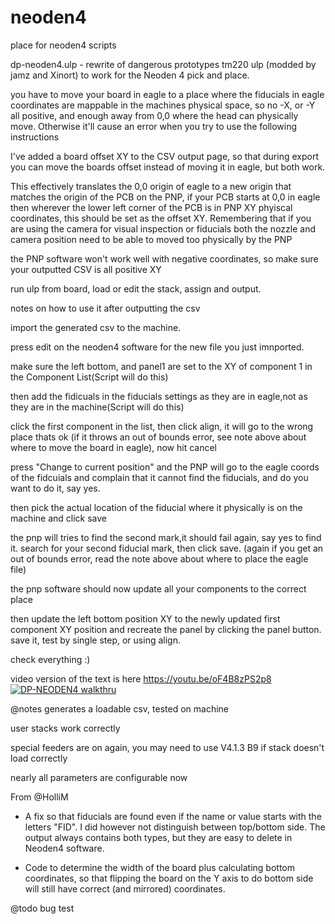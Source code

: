 # neoden4
place for neoden4 scripts

dp-neoden4.ulp - rewrite of dangerous prototypes tm220 ulp (modded by jamz and Xinort) to work for the Neoden 4 pick and place.

you have to move your board in eagle to a place where the fiducials in eagle coordinates are mappable in the machines physical space, so no -X,  or -Y all positive, and enough away from 0,0 where the head can physically move. Otherwise it'll cause an error when you try to use the following instructions

I've added a board offset XY to the CSV output page, so that during export you can move the boards offset instead of moving it in eagle, but both work. 

This effectively translates the 0,0 origin of eagle to a new origin that matches the origin of the PCB on the PNP, if your PCB starts at 0,0 in eagle then wherever the lower left corner of the PCB is in PNP XY phyiscal coordinates, this should be set as the offset XY. Remembering that if you are using the camera for visual inspection or fiducials both the nozzle and camera position need to be able to moved too physically by the PNP

the PNP software won't work well with negative coordinates, so make sure your outputted CSV is all positive XY

run ulp from board, load or edit the stack, assign and output.

notes on how to use it after outputting the csv

import the generated csv to the machine.

press edit on the neoden4 software for the new file you just imnported.

make sure the left bottom, and panel1 are set to the XY of component 1 in the Component List(Script will do this)

then add the fidicuals in the fiducials settings as they are in eagle,not as they are in the machine(Script will do this)

click the first component in the list, then click align, it will go to the wrong place thats ok (if it throws an out of bounds error, see note above about where to move the board in eagle), now hit cancel

press "Change to current position" and the PNP will go to the eagle coords of the fidcuials and complain that it cannot find the fiducials, and do you want to do it, say yes.

then  pick the actual location of the fiducial where it physically is on the machine and click save

the pnp  will tries to find the second mark,it should fail again, say yes to find it. search for your second fiducial mark, then click save. (again if you get an out of bounds error, read the note above about where to place the eagle file)

the pnp software should now update all your components to the correct place

then update the left bottom position XY to the newly updated first component XY position and recreate the panel by clicking the panel button. save it, test by single step, or using align.

check everything :)

video version of the text is here https://youtu.be/oF4B8zPS2p8
[![DP-NEODEN4 walkthru](https://img.youtube.com/vi/oF4B8zPS2p8/0.jpg)](https://www.youtube.com/watch?v=oF4B8zPS2p8)

@notes
 generates a loadable csv, tested on machine
 
 user stacks work correctly
 
 special feeders are on again, you may need to use V4.1.3 B9 if stack doesn't load correctly
 
 nearly all parameters are configurable now
 
 From @HolliM
 - A fix so that fiducials are found even if the name or value starts with the letters "FID". I did however not distinguish between top/bottom side. The output always contains both types, but they are easy to delete in Neoden4 software.
 
 - Code to determine the width of the board plus calculating bottom coordinates, so that flipping the board on the Y axis to do bottom side will still have correct (and mirrored) coordinates.
 
 
 
@todo
 bug test

